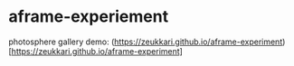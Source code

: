 # aframe-experiement

photosphere gallery demo: (https://zeukkari.github.io/aframe-experiment)[https://zeukkari.github.io/aframe-experiment]
